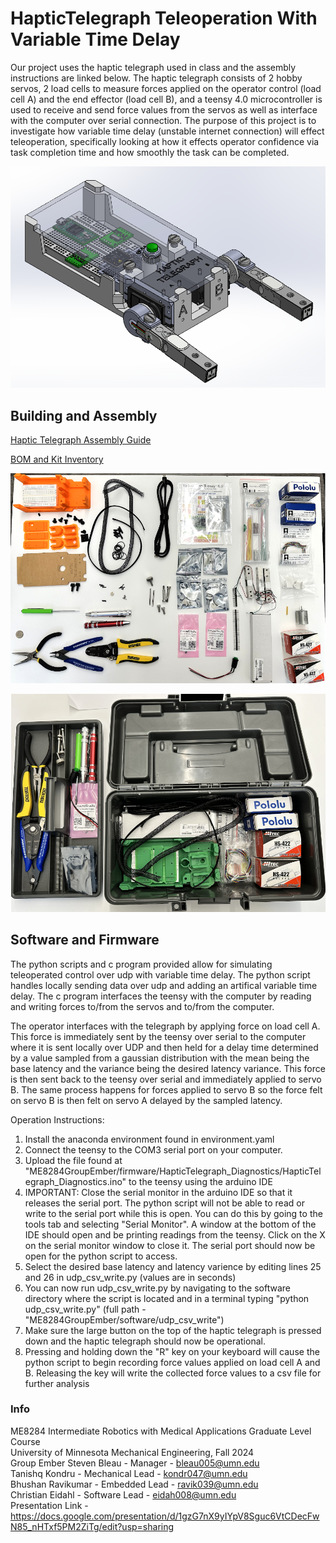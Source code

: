 # HapticTelegraph Teleoperation With Variable Time Delay


Our project uses the haptic telegraph used in class and the assembly instructions are linked below. The haptic telegraph consists of 2 hobby servos, 2 load cells to measure forces applied on the operator control (load cell A) and the end effector (load cell B), and a teensy 4.0 microcontroller is used to receive and send force values from the servos as well as interface with the computer over serial connection.  The purpose of this project is to investigate how variable time delay (unstable internet connection) will effect teleoperation, specifically looking at how it effects operator confidence via task completion time and how smoothly the task can be completed. 

 


![The Haptic Telegraph](HapticTelegraph3Dmodel.png)


## Building and Assembly  

[Haptic Telegraph Assembly Guide](https://docs.google.com/document/d/17Dt6qZLQLV2zLom0jG1yqs2Jcs7Xk3iRWMrtn3mGbbk/preview)

[BOM and Kit Inventory](https://docs.google.com/spreadsheets/d/1TIM3guZMqlwLRaXGF0uH3Ged3IqBKqTgrUTtAIh1ZG8/preview)

![Parts Kit Inventory](HapticTelegraphKitInventory.png)

![Kit Toolbox](HapticTelegraphKitToolbox.png)



## Software and Firmware
The python scripts and c program provided allow for simulating teleoperated control over udp with variable time delay. The python script handles locally sending data over udp and adding an artifical variable time delay. The c program interfaces the teensy with the computer by reading and writing forces to/from the servos and to/from the computer. 

The operator interfaces with the telegraph by applying force on load cell A. This force is immediately sent by the teensy over serial to the computer where it is sent locally over UDP and then held for a delay time determined by a value sampled from a gaussian distribution with the mean being the base latency and the variance being the desired latency variance. This force is then sent back to the teensy over serial and immediately applied to servo B. The same process happens for forces applied to servo B so the force felt on servo B is then felt on servo A delayed by the sampled latency.  

Operation Instructions:
1. Install the anaconda environment found in environment.yaml
2. Connect the teensy to the COM3 serial port on your computer. 
3. Upload the file found at "ME8284GroupEmber/firmware/HapticTelegraph_Diagnostics/HapticTelegraph_Diagnostics.ino" to the teensy using the arduino IDE
4. IMPORTANT: Close the serial monitor in the arduino IDE so that it releases the serial port. The python script will not be able to read or write to the serial port while this is open.
   You can do this by going to the tools tab and selecting "Serial Monitor". A window at the bottom of the IDE should open and be printing readings from the teensy. Click on the X on the serial monitor window to close it.
   The serial port should now be open for the python script to access.
5. Select the desired base latency and latency varience by editing lines 25 and 26 in udp_csv_write.py (values are in seconds)
6. You can now run udp_csv_write.py by navigating to the software directory where the script is located and in a terminal typing "python udp_csv_write.py" (full path - "ME8284GroupEmber/software/udp_csv_write")
7. Make sure the large button on the top of the haptic telegraph is pressed down and the haptic telegraph should now be operational.
8. Pressing and holding down the "R" key on your keyboard will cause the python script to begin recording force values applied on load cell A and B. Releasing the key will write the collected force values to a csv file for further analysis



### Info
ME8284 Intermediate Robotics with Medical Applications Graduate Level Course <br>
University of Minnesota Mechanical Engineering, Fall 2024 <br>
Group Ember
Steven Bleau - Manager  - bleau005@umn.edu <br>
Tanishq Kondru - Mechanical Lead - kondr047@umn.edu <br>
Bhushan Ravikumar - Embedded Lead - ravik039@umn.edu <br>
Christian Eidahl - Software Lead - eidah008@umn.edu<br>
Presentation Link - https://docs.google.com/presentation/d/1gzG7nX9yIYpV8Sguc6VtCDecFwN85_nHTxf5PM2ZiTg/edit?usp=sharing



